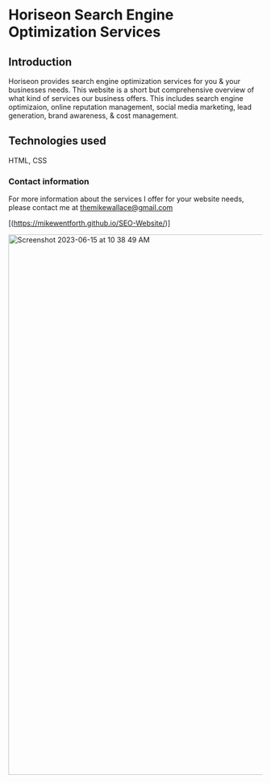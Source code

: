 # Horiseon Search Engine Optimization Services #

## Introduction ##

Horiseon provides search engine optimization services for you & your businesses needs. This website is a short but comprehensive overview of what kind of services our business offers. This includes search engine optimizaion, online reputation management, social media marketing, lead generation, brand awareness, & cost management. 

## Technologies used ##

HTML, CSS

### Contact information ###

For more information about the services I offer for your website needs, please contact me at themikewallace@gmail.com

[(https://mikewentforth.github.io/SEO-Website/)]

<img width="1070" alt="Screenshot 2023-06-15 at 10 38 49 AM" src="https://github.com/MikeWentForth/SEO-Website/assets/132107748/847e72ec-f98e-478d-bd47-1cedc1116922">

